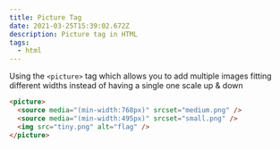 ```yaml
---
title: Picture Tag
date: 2021-03-25T15:39:02.672Z
description: Picture tag in HTML
tags:
  - html
---
```

Using the `<picture>` tag which allows you to add multiple images fitting different widths instead of having a single one scale up & down

```html
<picture>
  <source media="(min-width:768px)" srcset="medium.png" />
  <source media="(min-width:495px)" srcset="small.png" />
  <img src="tiny.png" alt="flag" />
</picture>
```
